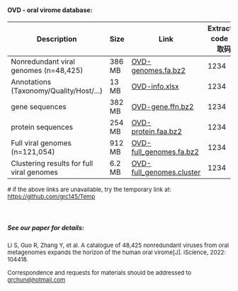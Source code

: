 
#### OVD - oral virome database:

|Description|Size|Link|Extraction code (提取码)|
|  ----  | ---- | ---- | ---- |
|  Nonredundant viral genomes (n=48,425)  | 386 MB | [OVD-genomes.fa.bz2](https://pan.baidu.com/s/1sPd2uzYxAiBTRLKmg5N3og) | 1234 |
| Annotations (Taxonomy/Quality/Host/...)  | 13 MB | [OVD-info.xlsx](https://pan.baidu.com/s/1bSxVY0iNjJPEh8LYKvt8zg) | 1234 |
| gene sequences  | 382 MB | [OVD-gene.ffn.bz2](https://pan.baidu.com/s/13_IWlD8xuCFD0WbV28NXAw) | 1234 |
| protein sequences | 254 MB | [OVD-protein.faa.bz2](https://pan.baidu.com/s/1X7_io_W2Q7JpsPnvpdYR_w) | 1234 |
| Full viral genomes (n=121,054)  | 912 MB | [OVD-full_genomes.fa.bz2](https://pan.baidu.com/s/1oZ6S8rU9cxICSMj4LEHsjw) | 1234 |
| Clustering results for full viral genomes  | 6.2 MB | [OVD-full_genomes.cluster](https://pan.baidu.com/s/1114irMFY0Ors4pmycs5gdQ) | 1234 |

<font size=2> # if the above links are unavailable, try the temporary link at: https://github.com/grc145/Temp </font>
<br>  
<br> 
##### See our paper for details:
<font size=2> Li S, Guo R, Zhang Y, et al. A catalogue of 48,425 nonredundant viruses from oral metagenomes expands the horizon of the human oral virome[J]. iScience, 2022: 104418. </font>

<font size=2> Correspondence and requests for materials should be addressed to grchun@hotmail.com </font>


